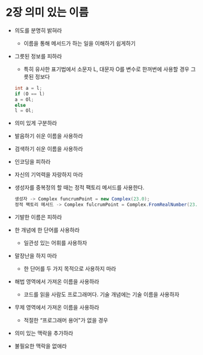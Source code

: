 # 2장 의미 있는 이름

- 의도를 분명히 밝혀라
    - 이름을 통해 메서드가 하는 일을 이해하기 쉽게하기
- 그릇된 정보를 피하라
    - 특히 유사한 표기법에서 소문자 L, 대문자 O를 변수로 한꺼번에 사용할 경우 그릇된 정보다
    
    ```java
    int a = l;
    if (O == l)
    a = Ol;
    else
    l = Ol;
    ```
    

- 의미 있게 구분하라
- 발음하기 쉬운 이름을 사용하라
- 검색하기 쉬운 이름을 사용하라
- 인코딩을 피하라
- 자신의 기억력을 자랑하지 마라
- 생성자를 중복정의 할 때는 정적 팩토리 메서드를 사용한다.
    
    ```java
    생성자 -> Complex funcrumPoint = new Complex(23.0);
    정적 팩토리 메서드 -> Complex fulcrumPoint = Complex.FromRealNumber(23.0);
    ```
    

- 기발한 이름은 피하라
- 한 개념에 한 단어를 사용하라
    - 일관성 있는 어휘를 사용하자
- 말장난을 하지 마라
    - 한 단어를 두 가지 목적으로 사용하지 마라
- 해법 영역에서 가져온 이름을 사용하라
    - 코드를 읽을 사람도 프로그래머다. 기술 개념에는 기술 이름을 사용하자
- 무제 영역에서 가져온 이름을 사용하라
    - 적절한 “프로그래머 용어"가 없을 경우
- 의미 있는 맥락을 추가하라
- 불필요한 맥락을 없애라